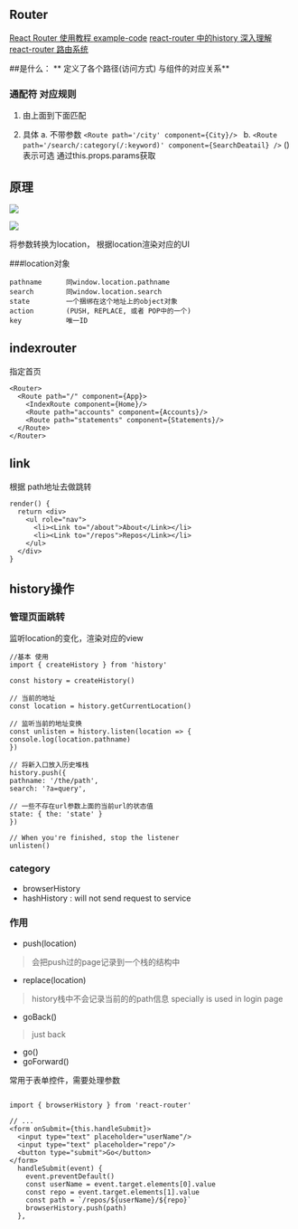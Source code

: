## Router
[React Router 使用教程
](http://www.ruanyifeng.com/blog/2016/05/react_router.html)
[example-code](https://github.com/reactjs/react-router-tutorial/tree/master/lessons)
[react-router 中的history
](https://zhuanlan.zhihu.com/p/20799258?refer=jscss)
[深入理解 react-router 路由系统
](https://zhuanlan.zhihu.com/purerender/20381597)


##是什么：
** 定义了各个路径(访问方式) 与组件的对应关系**

###  通配符 对应规则
1.  由上面到下面匹配

2. 具体
a.  不带参数
  `<Route path='/city' component={City}/> `
b.
  `<Route path='/search/:category(/:keyword)' component={SearchDeatail} />`
  ()表示可选 通过this.props.params获取



## 原理
![](http://ohbzayk4i.bkt.clouddn.com/17-11-26/57273424.jpg)


![](http://ohbzayk4i.bkt.clouddn.com/17-11-26/30186811.jpg)

将参数转换为location， 根据location渲染对应的UI


###location对象
```
pathname      同window.location.pathname
search        同window.location.search
state         一个捆绑在这个地址上的object对象
action        (PUSH, REPLACE, 或者 POP中的一个)
key           唯一ID
```


## indexrouter
指定首页
```
<Router>
  <Route path="/" component={App}>
    <IndexRoute component={Home}/>
    <Route path="accounts" component={Accounts}/>
    <Route path="statements" component={Statements}/>
  </Route>
</Router>
````

## link
根据 path地址去做跳转
```
render() {
  return <div>
    <ul role="nav">
      <li><Link to="/about">About</Link></li>
      <li><Link to="/repos">Repos</Link></li>
    </ul>
  </div>
}
```
## history操作
### 管理页面跳转
监听location的变化，渲染对应的view

```
//基本 使用
import { createHistory } from 'history'

const history = createHistory()

// 当前的地址
const location = history.getCurrentLocation()

// 监听当前的地址变换
const unlisten = history.listen(location => {
console.log(location.pathname)
})

// 将新入口放入历史堆栈
history.push({
pathname: '/the/path',
search: '?a=query',

// 一些不存在url参数上面的当前url的状态值
state: { the: 'state' }
})

// When you're finished, stop the listener
unlisten()
```

### category
- browserHistory
- hashHistory : will not send request to service



### 作用
- push(location)
> 会把push过的page记录到一个栈的结构中
- replace(location)
> history栈中不会记录当前的的path信息
specially is  used in login page

- goBack()
> just back

- go()
- goForward()


常用于表单控件，需要处理参数
```

import { browserHistory } from 'react-router'

// ...
<form onSubmit={this.handleSubmit}>
  <input type="text" placeholder="userName"/>
  <input type="text" placeholder="repo"/>
  <button type="submit">Go</button>
</form>
  handleSubmit(event) {
    event.preventDefault()
    const userName = event.target.elements[0].value
    const repo = event.target.elements[1].value
    const path = `/repos/${userName}/${repo}`
    browserHistory.push(path)
  },

  ```

